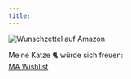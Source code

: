 ```yaml
---
title:  
---
```

![Wunschzettel auf Amazon](https://g.c84fh.cf/assets/cdn/wishlist-logo-c84.png)

Meine Katze 🐈 würde sich freuen:  
[MA Wishlist](http://2.c84fh.cf/oguqor)
